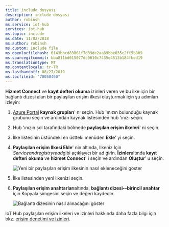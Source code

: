 ```yaml
---
title: include dosyası
description: include dosyası
author: robinsh
ms.service: iot-hub
services: iot-hub
ms.topic: include
ms.date: 11/02/2018
ms.author: robinsh
ms.custom: include file
ms.openlocfilehash: 6f43bbcd83861f7d39de2aa89bbe035c2ff5b809
ms.sourcegitcommit: bba811bd615077dc0610c7435e4513b184fbed19
ms.translationtype: MT
ms.contentlocale: tr-TR
ms.lasthandoff: 08/27/2019
ms.locfileid: "70050460"
---
```

<!-- This tells how to create a custom shared access policy for your IoT hub and get the connection string for it-->

**Hizmet Connect** ve **kayıt defteri okuma** izinleri veren ve bu ilke için bir bağlantı dizesi alan bir paylaşılan erişim ilkesi oluşturmak için şu adımları izleyin:

1. [Azure Portal](https://portal.azure.com) **kaynak grupları**' nı seçin. Hub 'ınızın bulunduğu kaynak grubunu seçin ve ardından kaynak listesinden hub 'ınızı seçin.

1. Hub 'ınızın sol tarafındaki bölmede **paylaşılan erişim ilkeleri**' ni seçin.

1. İlke listesinin üstündeki en üstteki menüden **Ekle**' yi seçin.

1. **Paylaşılan erişim Ilkesi Ekle**' nin altında, Ilkeniz Için *Serviceandregistryread*gibi açıklayıcı bir ad girin. **İzinler**altında **kayıt defteri okuma** ve **hizmet Connect**' i seçin ve ardından **Oluştur**' u seçin.

    ![Yeni bir paylaşılan erişim ilkesinin nasıl ekleneceğini göster](./media/iot-hub-include-find-custom-connection-string/iot-hub-add-custom-policy.png)

1. İlke listesinden yeni ilkenizi seçin.

1. **Paylaşılan erişim anahtarları**altında, **bağlantı dizesi--birincil anahtar** için Kopyala simgesini seçin ve değeri kaydedin.

    ![Bağlantı dizesinin nasıl alınacağını göster](./media/iot-hub-include-find-custom-connection-string/iot-hub-get-connection-string.png)

IoT Hub paylaşılan erişim ilkeleri ve izinleri hakkında daha fazla bilgi için bkz. [erişim denetimi ve izinleri](../articles/iot-hub/iot-hub-devguide-security.md#access-control-and-permissions).
